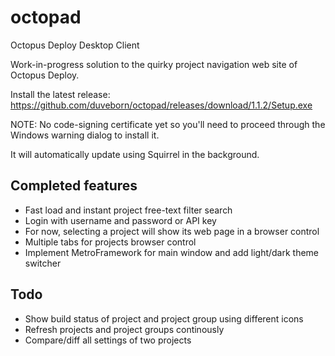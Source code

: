 # octopad
Octopus Deploy Desktop Client

Work-in-progress solution to the quirky project navigation web site of Octopus Deploy.

Install the latest release: https://github.com/duveborn/octopad/releases/download/1.1.2/Setup.exe

NOTE: No code-signing certificate yet so you'll need to proceed through the Windows warning dialog to install it.

It will automatically update using Squirrel in the background.

Completed features
------------------
- Fast load and instant project free-text filter search
- Login with username and password or API key
- For now, selecting a project will show its web page in a browser control
- Multiple tabs for projects browser control
- Implement MetroFramework for main window and add light/dark theme switcher

Todo
----
- Show build status of project and project group using different icons
- Refresh projects and project groups continously
- Compare/diff all settings of two projects
